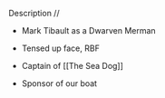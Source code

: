 
Description //
- Mark Tibault as a Dwarven Merman
- Tensed up face, RBF
- Captain of [[The Sea Dog]]


- Sponsor of our boat
